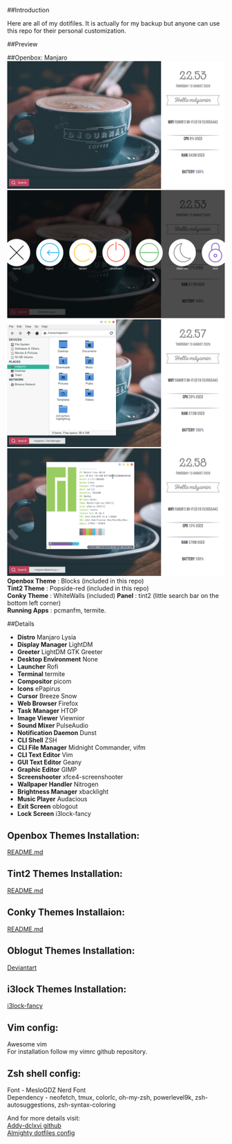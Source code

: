 ##Introduction

Here are all of my dotifiles. It is actually for my backup but anyone can use this repo for their personal customization.

##Preview

##Openbox: Manjaro
![preview-openbox](https://raw.githubusercontent.com/mdyamin007/dotfiles/master/1.png) <br />
![preview-openbox](https://raw.githubusercontent.com/mdyamin007/dotfiles/master/2.png) <br />
![preview-openbox](https://raw.githubusercontent.com/mdyamin007/dotfiles/master/3.png) <br />
![preview-openbox](https://raw.githubusercontent.com/mdyamin007/dotfiles/master/4.png) <br />
**Openbox Theme** : Blocks (included in this repo) <br/>
**Tint2 Theme** : Popside-red (included in this repo) <br />
**Conky Theme** : WhiteWalls (included)
**Panel** : tint2 (little search bar on the bottom left corner) <br />
**Running Apps** : pcmanfm, termite. <br />

##Details
- **Distro** Manjaro Lysia
- **Display Manager** LightDM
- **Greeter** LightDM GTK Greeter
- **Desktop Environment** None
- **Launcher** Rofi
- **Terminal** termite
- **Compositor** picom
- **Icons** ePapirus
- **Cursor** Breeze Snow
- **Web Browser** Firefox
- **Task Manager** HTOP
- **Image Viewer** Viewnior
- **Sound Mixer** PulseAudio
- **Notification Daemon** Dunst
- **CLI Shell** ZSH
- **CLI File Manager** Midnight Commander, vifm
- **CLI Text Editor** Vim
- **GUI Text Editor** Geany
- **Graphic Editor** GIMP
- **Screenshooter** xfce4-screenshooter
- **Wallpaper Handler** Nitrogen
- **Brightness Manager** xbacklight
- **Music Player** Audacious
- **Exit Screen** oblogout
- **Lock Screen** i3lock-fancy


Openbox Themes Installation:
-----------------------------------------------
<a href="https://github.com/mdyamin007/dotfiles/tree/master/.themes/README.md"> README.md </a><br>

Tint2 Themes Installation:
-------------------------------------------------
<a href="https://github.com/mdyamin007/dotfiles/blob/master/.config/tint2/README.md"> README.md </a><br>

Conky Themes Installaion:
-------------------------------------------------
<a href="https://github.com/mdyamin007/dotfiles/blob/master/.config/conky/README.md"> README.md </a><br>

Oblogut Themes Installation:
-------------------------------------------------
[Deviantart](https://www.deviantart.com/bruhensant/art/Theme-Oblogout-Adeos-667513097)<br/>

i3lock Themes Installation:
-------------------------------------------------
[i3lock-fancy](https://github.com/meskarune/i3lock-fancy)
<br />

Vim config:
-----------------------------------------------
Awesome vim <br>
For installation follow my vimrc github repository.
<br>

Zsh shell config:
-----------------------------------------------
Font - MesloGDZ Nerd Font <br>
Dependency - neofetch, tmux, colorlc, oh-my-zsh, powerlevel9k, zsh-autosuggestions, zsh-syntax-coloring
<br>

And for more details visit: <br/>
[Addy-dclxvi github](https://github.com/addy-dclxvi?tab=repositories)
<br />
[Almighty dotfiles config](https://github.com/addy-dclxvi/almighty-dotfiles)
